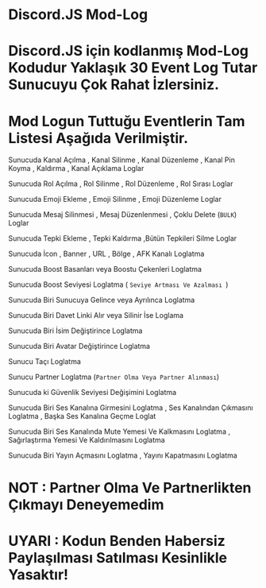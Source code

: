 # Discord.JS Mod-Log

# Discord.JS için kodlanmış Mod-Log Kodudur Yaklaşık 30 Event Log Tutar Sunucuyu Çok Rahat İzlersiniz.

# Mod Logun Tuttuğu Eventlerin Tam Listesi Aşağıda Verilmiştir.

Sunucuda Kanal Açılma , Kanal Silinme , Kanal Düzenleme , Kanal Pin Koyma , Kaldırma , Kanal Açıklama Loglar

Sunucuda Rol Açılma , Rol Silinme , Rol Düzenleme , Rol Sırası Loglar

Sunucuda Emoji Ekleme , Emoji Silinme , Emoji Düzenleme Loglar

Sunucuda Mesaj Silinmesi , Mesaj Düzenlenmesi , Çoklu Delete (`BULK`)  Loglar

Sunucuda Tepki Ekleme , Tepki Kaldırma ,Bütün Tepkileri Silme Loglar

Sunucuda İcon , Banner , URL , Bölge , AFK Kanalı  Loglatma

Sunucuda Boost Basanları veya Boostu Çekenleri Loglatma 

Sunucuda Boost Seviyesi Loglatma ( `Seviye Artması Ve Azalması `)

Sunucuda Biri Sunucuya Gelince veya Ayrılınca Loglatma

Sunucuda Biri Davet Linki Alır veya Silinir İse Loglama

Sunucuda Biri İsim Değiştirince Loglatma

Sunucuda Biri Avatar Değiştirince Loglatma

Sunucu Taçı Loglatma 

Sunucu Partner Loglatma (`Partner Olma Veya Partner Alınması`)

Sunucuda ki Güvenlik Seviyesi Değişimini Loglatma

Sunucuda Biri Ses Kanalına Girmesini Loglatma , Ses Kanalından Çıkmasını Loglatma , Başka Ses Kanalına Geçme Loglat

Sunucuda Biri Ses Kanalında Mute Yemesi Ve Kalkmasını Loglatma , Sağırlaştırma Yemesi Ve Kaldırılmasını Loglatma 

Sunucuda Biri Yayın Açmasını Loglatma , Yayını Kapatmasını Loglatma

# NOT : Partner Olma Ve Partnerlikten Çıkmayı Deneyemedim

# UYARI : Kodun Benden Habersiz Paylaşılması Satılması Kesinlikle Yasaktır!
